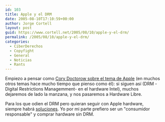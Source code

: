 ```yaml
---
id: 103
title: Apple y el DRM
date: 2005-08-10T17:10:59+00:00
author: Jorge Cortell
layout: post
guid: https://www.cortell.net/2005/08/10/apple-y-el-drm/
permalink: /2005/08/10/apple-y-el-drm/
categories:
  - CiberDerechos
  - Copyfight
  - General
  - Noticias
  - Rants
---
```

Empiezo a pensar como [Cory Doctorow sobre el tema de Apple](https://www.boingboing.net/2005/07/31/apple_to_add_trusted.html) (en muchos otros temas hace mucho tiempo que pienso como él): si siguen así­ (DRM -Digital Restrictions Managemment- en el hardware Intel), muchos dejaremos de lado la manzana, y nos pasaremos a Hardware Libre.
  
Para los que odien el DRM pero quieran seguir con Apple hardware, siempre habrá [soluciones](https://www.hardmac.com/niouzcontenu.php?date=2005-08-10#4352). Yo por mi parte prefiero ser un "consumidor responsable" y comprar hardware sin DRM.